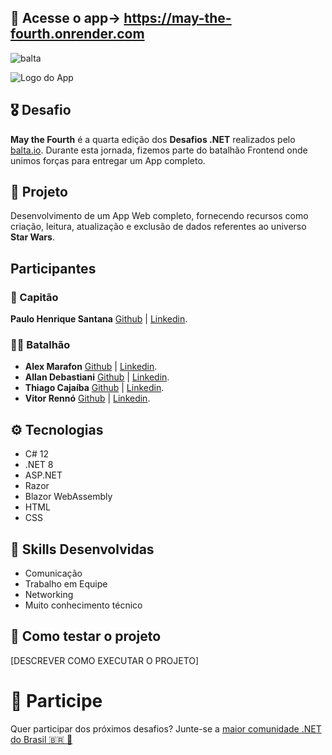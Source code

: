 ## 🚀 Acesse o app-> https://may-the-fourth.onrender.com

![balta](https://baltaio.blob.core.windows.net/static/images/dark/balta-logo.svg)

![Logo do App](https://github.com/balta-io/desafio-balta-may-the-fourth-backend/assets/965305/880fab7e-3998-4a0d-98ad-1d6ffc11298b)

## 🎖️ Desafio
**May the Fourth** é a quarta edição dos **Desafios .NET** realizados pelo [balta.io](https://balta.io). Durante esta jornada, fizemos parte do batalhão Frontend onde unimos forças para entregar um App completo.

## 📱 Projeto
Desenvolvimento de um App Web completo, fornecendo recursos como criação, leitura, atualização e exclusão de dados referentes ao universo **Star Wars**.

## Participantes

### 🚀 Capitão

**Paulo Henrique Santana** [Github](https://github.com/paulinhps) | [Linkedin](https://www.linkedin.com/in/paulinhps).

### 💂‍♀️ Batalhão
* **Alex Marafon** [Github](https://github.com/paulinhps) | [Linkedin](https://www.linkedin.com/in/alex-marafon-7a5552119).
* **Allan Debastiani** [Github](https://github.com/Allandeba) | [Linkedin](https://www.linkedin.com/in/allan-debastiani).
* **Thiago Cajaíba** [Github](https://github.com/thiagokj) | [Linkedin](https://www.linkedin.com/in/thiagocajaiba).
* **Vitor Rennó** [Github](https://github.com/vitorrenno) | [Linkedin](https://www.linkedin.com/in/vitorrenno).

## ⚙️ Tecnologias
* C# 12
* .NET 8
* ASP.NET
* Razor
* Blazor WebAssembly
* HTML
* CSS

## 🥋 Skills Desenvolvidas
* Comunicação
* Trabalho em Equipe
* Networking
* Muito conhecimento técnico

## 🧪 Como testar o projeto
[DESCREVER COMO EXECUTAR O PROJETO]

# 💜 Participe
Quer participar dos próximos desafios? Junte-se a [maior comunidade .NET do Brasil 🇧🇷 💜](https://balta.io/discord)
